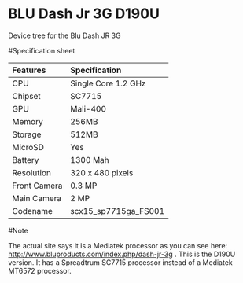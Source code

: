 # BLU Dash Jr 3G D190U
Device tree for the Blu Dash JR 3G

#Specification sheet

|Features       | Specification       |
| :-------------| :-------------------|
|CPU            | Single Core 1.2 GHz |
|Chipset        | SC7715              |
|GPU            | Mali-400            |
|Memory         | 256MB               |
|Storage        | 512MB               |
|MicroSD        | Yes                 |
|Battery        | 1300 Mah            |
|Resolution     | 320 x 480 pixels    |
|Front Camera   | 0.3 MP              |
|Main Camera    | 2 MP                |
|Codename       | scx15_sp7715ga_FS001|

#Note

The actual site says it is a Mediatek processor as you can see here: http://www.bluproducts.com/index.php/dash-jr-3g .
This is the D190U version. It has a Spreadtrum SC7715 processor instead of a Mediatek MT6572 processor.
